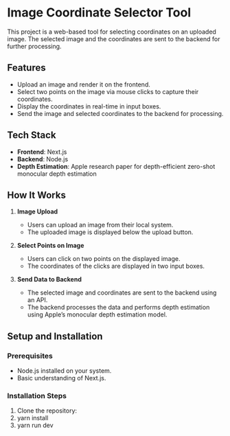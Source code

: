 # Image Coordinate Selector Tool  

This project is a web-based tool for selecting coordinates on an uploaded image. The selected image and the coordinates are sent to the backend for further processing.  

## Features  
- Upload an image and render it on the frontend.  
- Select two points on the image via mouse clicks to capture their coordinates.  
- Display the coordinates in real-time in input boxes.  
- Send the image and selected coordinates to the backend for processing.  

## Tech Stack  
- **Frontend**: Next.js  
- **Backend**: Node.js  
- **Depth Estimation**: Apple research paper for depth-efficient zero-shot monocular depth estimation  

## How It Works  
1. **Image Upload**  
   - Users can upload an image from their local system.  
   - The uploaded image is displayed below the upload button.  

2. **Select Points on Image**  
   - Users can click on two points on the displayed image.  
   - The coordinates of the clicks are displayed in two input boxes.  

3. **Send Data to Backend**  
   - The selected image and coordinates are sent to the backend using an API.  
   - The backend processes the data and performs depth estimation using Apple’s monocular depth estimation model.  

## Setup and Installation  

### Prerequisites  
- Node.js installed on your system.  
- Basic understanding of Next.js.  

### Installation Steps  

1. Clone the repository:  
2. yarn install
3. yarn run dev

